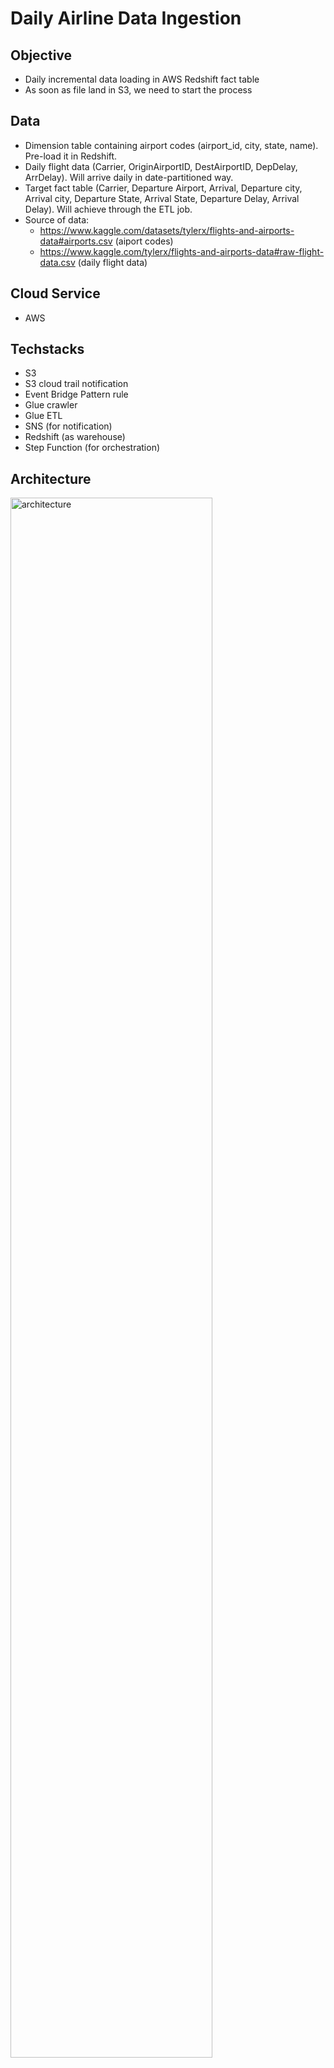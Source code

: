 # Daily Airline Data Ingestion
## Objective
- Daily incremental data loading in AWS Redshift fact table
- As soon as file land in S3, we need to start the process
## Data
- Dimension table containing airport codes (airport_id, city, state, name). Pre-load it in Redshift.
- Daily flight data (Carrier, OriginAirportID, DestAirportID, DepDelay, ArrDelay). Will arrive daily in date-partitioned way.
- Target fact table (Carrier, Departure Airport, Arrival, Departure city, Arrival city, Departure State, Arrival State, Departure Delay, Arrival Delay). Will achieve through the ETL job. 
- Source of data:
  - https://www.kaggle.com/datasets/tylerx/flights-and-airports-data#airports.csv (aiport codes)
  - https://www.kaggle.com/tylerx/flights-and-airports-data#raw-flight-data.csv (daily flight data)
## Cloud Service
- AWS
## Techstacks
- S3
- S3 cloud trail notification
- Event Bridge Pattern rule
- Glue crawler
- Glue ETL
- SNS (for notification)
- Redshift (as warehouse)
- Step Function (for orchestration)
## Architecture
<img src="https://github.com/sandeepdevamisra/Daily-Airline-Data-Ingestion/blob/main/img/architecture.png" alt="architecture" width="80%">

## File strucuture
- `Daily_Airline_Data_Ingestion/`
  - `dimension_table/`
    - `airpors.csv`
  - `airline_data/`
    - `date=2024-04-06/`
      - `flights.csv`
  - `airline_data_archive/`
  - `img/`
  - `event_pattern_stepfunction.json`
  - `event_pattern_dataquality.json`
  - `s3_file_upload.py`
  - `Readme.md`

## Steps
- Create an S3 bucket and create following folders inside it:
  - dims (upload the [airport code table](https://github.com/sandeepdevamisra/Daily-Airline-Data-Ingestion/blob/main/dimension_table/airports.csv) there.
  - daily_raw (where daily flight data will land up there partitioned by date)
  - rule_outcome (we will perform some quality check on the incoming raw data and the result of the evaluation will land up here). 
  - bad_records (all those records which fail the quality check will land up here).
  - temp (required for Redshift data ingestion)
- S3 dir structure:
<img src="https://github.com/sandeepdevamisra/Daily-Airline-Data-Ingestion/blob/main/img/s3_directory_structure.png" alt="architecture" width="30%">

- In Redshift create a schema and then the the dimension table and load the data from dims folder of S3 bucket.

  ```
  create schema airlines;
  CREATE TABLE airlines.airports_dim (
      airport_id BIGINT,
      city VARCHAR(100),
      state VARCHAR(100),
      name VARCHAR(200)
  );
  COPY airlines.airports_dim
  FROM '<enter S3 path to the file' 
  IAM_ROLE 'enter IAM role associated with Redshift'
  DELIMITER ','
  IGNOREHEADER 1
  REGION '<enter region of Redshift>';
  ```

  
- Similarly create a the fact table (which will be loaded after the pipeline is finished).

  ```
  CREATE TABLE airlines.daily_flights_fact (
    carrier VARCHAR(10),
    dep_airport VARCHAR(200),
    arr_airport VARCHAR(200),
    dep_city VARCHAR(100),
    arr_city VARCHAR(100),
    dep_state VARCHAR(100),
    arr_state VARCHAR(100),
    dep_delay BIGINT,
    arr_delay BIGINT
  ```
- Run the Glue crawler on both the the tables. This is an one-time activity. For the incoming data in S3, we will have to run the crawler everytime, and therefore, we will automate the process using Step Function. 
- Given that both the Glue ETL Job and Step Function are set up, to automate the entire process such that as soon as the data lands in S3 the Step Function is triggered, create a CloudTrail trail in the S3 bucket. Enable cloudwatch log as well. After this, create an [Event Bridge rule](https://github.com/sandeepdevamisra/Daily-Airline-Data-Ingestion/blob/main/event_pattern_stepfunction.json) where source is S3, target is Step Function, event type is AWS API call via CloudTrail and the suffix is "/flights.csv".
## Run instructions
- In the local keep 2 directories, [airline_data](https://github.com/sandeepdevamisra/Daily-Airline-Data-Ingestion/tree/main/airline_data) which will contain the raw data in date partitioned way (data for 2024-04-06 should be stored in a directory with name `date=2024-04-06`) and [airline_data_archive](https://github.com/sandeepdevamisra/Daily-Airline-Data-Ingestion/tree/main/airline_data_archive) which will be initially empty but when we move the data to S3, the raw data will be stored in this directory and removed from the original directory to avoid duplicate entries in future.
- Run the command `python3 s3_file_upload.py`
- After the command finishes executing, any new raw data will be moved to S3 bucket and a local copy will be stored in the archive folder. As soon as data lands in S3 bucket, Step Function will be triggered and after some time data will be available in Redshift. 

## Glue ETL Job
<img src="https://github.com/sandeepdevamisra/Daily-Airline-Data-Ingestion/blob/main/img/glue_etl.png" alt="glue etl" width="80%">

- Perform data quality check on the raw data for missing values in columns like arrival and departure airport codes, carrier, and check for range of airport codes. These records will be published to CloudWatch log such that later we can create Event Bridge rule so that we can trigger an SNS notification after the quality check is done.
- The result of the quality check will land on the `rule_outcome` folder in S3 bucket. This way we can later analyse the quality of our raw data.
- Also, apply the quality check record-wise. If a record fails, put it in the `bad_records` folder in S3 bucket. Those records which pass the check will be used as our final raw data. But before finalizing the raw data, remove additional columns which were added as a result of quality check.
- Since the quality check is set up, create an [Event Bridge rule](https://github.com/sandeepdevamisra/Daily-Airline-Data-Ingestion/blob/main/event_pattern_dataquality.json) such that we can get SNS notification after the quality check is done. The event source should be Glue DataQuality, event type should be DataQuality Evaluation Results Available, event state should be Succeeded, Failer, and target should be SNS.
- Now we have the raw data ready. Perform inner join with the airport codes dimension table (that we pre-loaded) twice - first, for getting the departure airport information and, second, for getting the arrival airport information.
- Perform some schema changes since extra columns will be added while joining. The target should be Redshift.
- Enable job bookmark for incremental loading. 
## Step Function
<img src="https://github.com/sandeepdevamisra/Daily-Airline-Data-Ingestion/blob/main/img/step_function.png" alt="step function" width="60%">

- Add the StartCrawler followed by GetCrawler for starting the craeler on the incoming raw data present in S3.
- While the crawler is in "RUNNING" state, wait for 10 second and again go to GetCrawler.
- Once, crawling is completed, go to the Glue StartJobRun. This will start the Glue ETL Job. Check for task failure. If it fails in the starting, we will publish an SNS failure notification.
- Enable to "Wait for task to complete" since Glue jobs take time.
- Once completed, we will check for the job status. IF it "SUCCEEDED", we will publish an SNS success notification, else a failure notification.

## VPC
- Create endpoints for S3, CloudWatch monitoring, Glue with the same VPC and subnet as the Glue job.

## Bug Fix
- For ingesting data into Redshift, we need to provide a temporary S3 directory path. Here, we are using Redshift for ingesting the dimension table and the fact table. In Glue Visual ETL, there is a bug due to which the temporary path for the dimension table gets removed which result in job failure. Therefore, as a bug fix, after the entire ETL is designed, edit the script (which will remove the visual part) and manually add the temporary path for the dimension table. 
  
  


